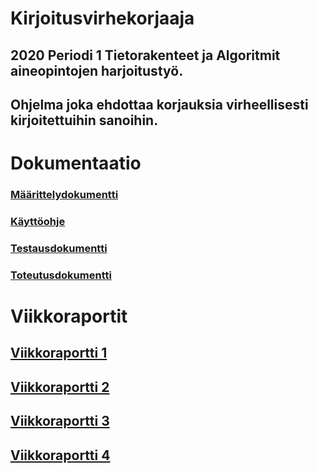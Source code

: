 # Kirjoitusvirhekorjaaja
## 2020 Periodi 1 Tietorakenteet ja Algoritmit aineopintojen harjoitustyö. 
## Ohjelma joka ehdottaa korjauksia virheellisesti kirjoitettuihin sanoihin.

# Dokumentaatio

### [Määrittelydokumentti](https://github.com/LauriTahvanainen/Kirjoitusvirhekorjaaja/blob/master/dokumentaatio/maarittelydokumentti.md)

### [Käyttöohje](https://github.com/LauriTahvanainen/Kirjoitusvirhekorjaaja/blob/master/dokumentaatio/kayttoohje.md)

### [Testausdokumentti](https://github.com/LauriTahvanainen/Kirjoitusvirhekorjaaja/blob/master/dokumentaatio/testausdokumentti.md)

### [Toteutusdokumentti](https://github.com/LauriTahvanainen/Kirjoitusvirhekorjaaja/blob/master/dokumentaatio/toteutusdokumentti.md)

# Viikkoraportit

## [Viikkoraportti 1](https://github.com/LauriTahvanainen/Kirjoitusvirhekorjaaja/blob/master/dokumentaatio/viikkoraportti1.md)
## [Viikkoraportti 2](https://github.com/LauriTahvanainen/Kirjoitusvirhekorjaaja/blob/master/dokumentaatio/viikkoraportti2.md)
## [Viikkoraportti 3](https://github.com/LauriTahvanainen/Kirjoitusvirhekorjaaja/blob/master/dokumentaatio/viikkoraportti3.md)
## [Viikkoraportti 4](https://github.com/LauriTahvanainen/Kirjoitusvirhekorjaaja/blob/master/dokumentaatio/viikkoraportti4.md)

